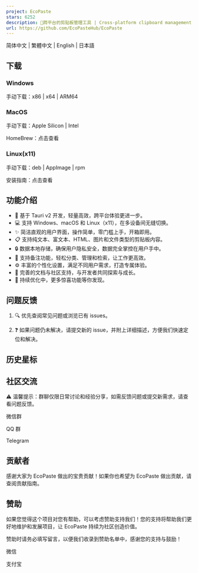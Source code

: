 ```yaml
---
project: EcoPaste
stars: 6252
description: 🎉跨平台的剪贴板管理工具 | Cross-platform clipboard management tool
url: https://github.com/EcoPasteHub/EcoPaste
---
```


  

简体中文 | 繁體中文 | English | 日本語

  

  

下载
--

### Windows

手动下载：x86 | x64 | ARM64

### MacOS

手动下载：Apple Silicon | Intel

HomeBrew：点击查看

### Linux(x11)

手动下载：deb | AppImage | rpm

安装指南：点击查看

功能介绍
----

-   🎉 基于 Tauri v2 开发，轻量高效，跨平台体验更进一步。
-   💻 支持 Windows、macOS 和 Linux（x11），在多设备间无缝切换。
-   ✨ 简洁直观的用户界面，操作简单，零门槛上手，开箱即用。
-   📋 支持纯文本、富文本、HTML、图片和文件类型的剪贴板内容。
-   🔒 数据本地存储，确保用户隐私安全，数据完全掌控在用户手中。
-   📝 支持备注功能，轻松分类、管理和检索，让工作更高效。
-   ⚙️ 丰富的个性化设置，满足不同用户需求，打造专属体验。
-   🤝 完善的文档与社区支持，与开发者共同探索与成长。
-   🧩 持续优化中，更多惊喜功能等你发现。

问题反馈
----

1.  🔍 优先查阅常见问题或浏览已有 issues。
    
2.  ❓ 如果问题仍未解决，请提交新的 issue，并附上详细描述，方便我们快速定位和解决。
    

历史星标
----

社区交流
----

⚠️ 温馨提示：群聊仅限日常讨论和经验分享，如需反馈问题或提交新需求，请查看问题反馈。

微信群

QQ 群

Telegram

贡献者
---

感谢大家为 EcoPaste 做出的宝贵贡献！如果你也希望为 EcoPaste 做出贡献，请查阅贡献指南。

赞助
--

如果您觉得这个项目对您有帮助，可以考虑赞助支持我们！您的支持将帮助我们更好地维护和发展项目，让 EcoPaste 持续为社区创造价值。

赞助时请务必填写留言，以便我们收录到赞助名单中，感谢您的支持与鼓励！

微信

支付宝
